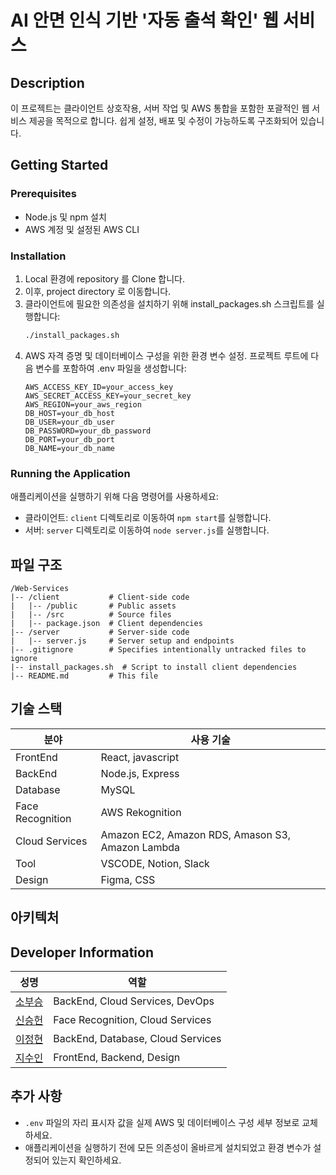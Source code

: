 # AI 안면 인식 기반 '자동 출석 확인' 웹 서비스

## Description

이 프로젝트는 클라이언트 상호작용, 서버 작업 및 AWS 통합을 포함한 포괄적인 웹 서비스 제공을 목적으로 합니다. 쉽게 설정, 배포 및 수정이 가능하도록 구조화되어 있습니다.

## Getting Started

### Prerequisites

- Node.js 및 npm 설치
- AWS 계정 및 설정된 AWS CLI

### Installation

1. Local 환경에 repository 를 Clone 합니다.
2. 이후, project directory 로 이동합니다.
3. 클라이언트에 필요한 의존성을 설치하기 위해 install_packages.sh 스크립트를 실행합니다:
   ```bash
   ./install_packages.sh
   ```
4. AWS 자격 증명 및 데이터베이스 구성을 위한 환경 변수 설정. 프로젝트 루트에 다음 변수를 포함하여 .env 파일을 생성합니다:
   ```env
   AWS_ACCESS_KEY_ID=your_access_key
   AWS_SECRET_ACCESS_KEY=your_secret_key
   AWS_REGION=your_aws_region
   DB_HOST=your_db_host
   DB_USER=your_db_user
   DB_PASSWORD=your_db_password
   DB_PORT=your_db_port
   DB_NAME=your_db_name
   ```

### Running the Application

애플리케이션을 실행하기 위해 다음 명령어를 사용하세요:

- 클라이언트: `client` 디렉토리로 이동하여 `npm start`를 실행합니다.
- 서버: `server` 디렉토리로 이동하여 `node server.js`를 실행합니다.

## 파일 구조

```
/Web-Services
|-- /client           # Client-side code
|   |-- /public       # Public assets
|   |-- /src          # Source files
|   |-- package.json  # Client dependencies
|-- /server           # Server-side code
|   |-- server.js     # Server setup and endpoints
|-- .gitignore        # Specifies intentionally untracked files to ignore
|-- install_packages.sh  # Script to install client dependencies
|-- README.md         # This file
```

## 기술 스택

| 분야             | 사용 기술                                        |
| ---------------- | ------------------------------------------------ |
| FrontEnd         | React, javascript                                |
| BackEnd          | Node.js, Express                                 |
| Database         | MySQL                                            |
| Face Recognition | AWS Rekognition                                  |
| Cloud Services   | Amazon EC2, Amazon RDS, Amason S3, Amazon Lambda |
| Tool             | VSCODE, Notion, Slack                            |
| Design           | Figma, CSS                                       |

## 아키텍처

## Developer Information

| 성명                                   | 역할                              |
| -------------------------------------- | --------------------------------- |
| [소부승](https://github.com/bootkorea) | BackEnd, Cloud Services, DevOps   |
| [신승헌](https://github.com/tlstmdgjs) | Face Recognition, Cloud Services  |
| [이정현](https://github.com/afpine)    | BackEnd, Database, Cloud Services |
| [지수인](https://github.com/sooinji)   | FrontEnd, Backend, Design         |

## 추가 사항

- `.env` 파일의 자리 표시자 값을 실제 AWS 및 데이터베이스 구성 세부 정보로 교체하세요.
- 애플리케이션을 실행하기 전에 모든 의존성이 올바르게 설치되었고 환경 변수가 설정되어 있는지 확인하세요.
